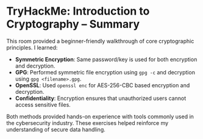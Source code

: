 # TryHackMe: Introduction to Cryptography – Summary

This room provided a beginner-friendly walkthrough of core cryptographic principles. I learned:

- **Symmetric Encryption**: Same password/key is used for both encryption and decryption.
- **GPG**: Performed symmetric file encryption using `gpg -c` and decryption using `gpg <filename>.gpg`.
- **OpenSSL**: Used `openssl enc` for AES-256-CBC based encryption and decryption.
- **Confidentiality**: Encryption ensures that unauthorized users cannot access sensitive files.

Both methods provided hands-on experience with tools commonly used in the cybersecurity industry. These exercises helped reinforce my understanding of secure data handling.


